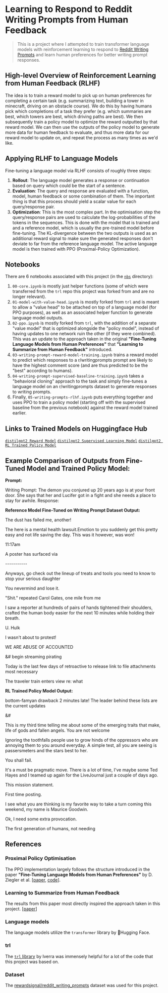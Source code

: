 # Learning to Respond to Reddit Writing Prompts from Human Feedback
> This is a project where I attempted to train transformer language models with reinforcement learning to respond to [Reddit Writing Prompts](https://reddit.com/r/writingprompts) and learn human preferences for better writing prompt responses.

## High-level Overview of Reinforcement Learning from Human Feedback (RLHF)
The idea is to train a reward model to pick up on human preferences for completing a certain task (e.g. summarizing text, building a tower in minecraft, driving on an obstacle course). We do this by having humans pick which completions of a task they prefer (e.g. which summaries are best, which towers are best, which driving paths are best). We then subsequently train a policy model to optimize the reward outputted by that reward model. We can then use the outputs of the policy model to generate more data for human feedback to evaluate, and thus more data for our reward model to update on, and repeat the process as many times as we'd like.

## Applying RLHF to Language Models
Fine-tuning a language model via RLHF  consists of roughly three steps:

1. **Rollout**: The language model generates a response or continuation based on query which could be the start of a sentence.
2. **Evaluation**: The query and response are evaluated with a function, model, human feedback or some combination of them. The important thing is that this process should yield a scalar value for each query/response pair.
3. **Optimization**: This is the most complex part. In the optimisation step the query/response pairs are used to calculate the log-probabilities of the tokens in the sequences. This is done with the model that is trained and and a reference model, which is usually the pre-trained model before fine-tuning. The KL-divergence between the two outputs is used as an additional reward signal to make sure the generated responses don't deviate to far from the reference language model. The active language model is then trained with PPO (Proximal-Policy Optimization).


## Notebooks
There are 6 notebooks associated with this project (in the [`nbs`](https://github.com/anshradh/trl_custom/tree/master/nbs) directory):
1. `00-core.ipynb` is mostly just helper functions (some of which were transferred from the `trl` repo this project was forked from and are no longer relevant).
2. `01-model-with-value-head.ipynb` is mostly forked from `trl` and is meant to allow a "value head" to be attached on top of a language model (for PPO purposes), as well as an associated helper function to generate language model outputs.
3. `02-ppo.ipynb` is mostly forked from `trl`, with the addition of a separate "value model" that is optimized alongside the "policy model", instead of having updates to one network ruin the other (if they were combined). This was an update to the approach taken in the original **"Fine-Tuning Language Models from Human Preferences"** that **"Learning to Summarize from Human Feedback"** introduced.
4. `03-writing-prompt-reward-model-training.ipynb` trains a reward model to predict which responses to a r/writingprompts prompt are likely to have the highest comment score (and are thus predicted to be the "best" according to humans).
5. `04-writing-prompt-supervised-baseline-training.ipynb` takes a "behavioral cloning" approach to the task and simply fine-tunes a language model on an r/writingprompts dataset to generate responses to writing prompts.
6. Finally, `05-writing-prompts-rlhf.ipynb` puts everything together and uses PPO to train a policy model (starting off with the supervised baseline from the previous notebook) against the reward model trained earlier.

## Links to Trained Models on Huggingface Hub
[`distilgpt2 Reward Model`](https://huggingface.co/anshr/distilgpt2_reward_model_final)
[`distilgpt2 Supervised Learning Model`](https://huggingface.co/anshr/distilgpt2_supervised_model_final)
[`distilgpt2 RL Trained Policy Model`](https://huggingface.co/anshr/distilgpt2_trained_policy_model_final)

## Example Comparison of Outputs from Fine-Tuned Model and Trained Policy Model:
**Prompt:** 

Writing Prompt: The demon you conjured up 20 years ago is at your front door. She says that her and Lucifer got in a fight and she needs a place to stay for awhile. Response:

**Reference Model Fine-Tuned on Writing Prompt Dataset Output:**

The dust has failed me, another!

The here is a mental health lawsuit.Emotion to you suddenly get this pretty easy and not life saving the day. This was it however, was won!

11:17am

A poster has surfaced via 



\-----------


Anyways, go check out the lineup of treats and tools you need to know to stop your serious daughter

You nevermind and lose it.

"Shit." repeated Carol Gates, one mile from me

I saw a reporter at hundreds of pairs of hands tightened their shoulders, crafted the human body easier for the next 10 minutes while holding their breath.

U. Hulk

I wasn't about to protest!

WE ARE ABUSE OF ACCOUNTED

&# begin streaming pirating

Today is the last few days of retroactive to release link to file attachments most necessary

The traveler train enters view re: what

**RL Trained Policy Model Output:**

bottom-famyan drawback 2 minutes late!
The leader behind these lists are the current updates

&#

This is my third time telling me about some of the emerging traits that make, life of gods and fallen angels. You are not welcome

Ignoring the toothfalls people use to grow hinds of the oppressors who are annoying them to you around everyday. A simple test, all you are seeing is passersmeters and the stars best to her.

You shall fail.


It's a must be pragmatic move. There is a lot of time, I've maybe some Ted Hayes and I teamed up again for the LiveJournal just a couple of days ago.

This mission statement.

First time posting.

I see what you are thinking is my favorite way to take a turn coming this weekend, my name is Maurice Goodwin.

Ok, I need some extra provocation.

The first generation of humans, not needing

## References

### Proximal Policy Optimisation
The PPO implementation largely follows the structure introduced in the paper **"Fine-Tuning Language Models from Human Preferences"** by D. Ziegler et al. \[[paper](https://arxiv.org/pdf/1909.08593.pdf), [code](https://github.com/openai/lm-human-preferences)].

### Learning to Summarize from Human Feedback
The results from this paper most directly inspired the approach taken in this project.
\[[paper](https://arxiv.org/abs/2009.01325)]

### Language models
The language models utilize the `transformer` library by 🤗Hugging Face.

### trl
The [`trl` library](https://github.com/lvwerra/trl) by lverra was immensely helpful for a lot of the code that this project was based on. 

### Dataset
The [rewardsignal/reddit_writing_prompts](https://huggingface.co/datasets/rewardsignal/reddit_writing_prompts) dataset was used for this project.
